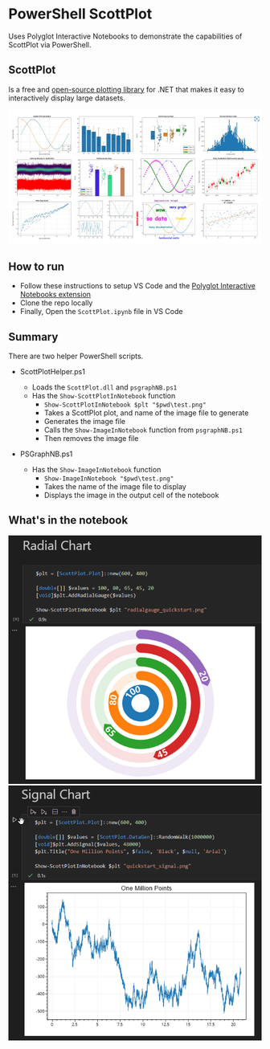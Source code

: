 # PowerShell ScottPlot

Uses Polyglot Interactive Notebooks to demonstrate the capabilities of ScottPlot via PowerShell.

## ScottPlot

Is a free and [open-source plotting library](https://scottplot.net/) for .NET that makes it easy to interactively display large datasets.

![Alt text](media/ScottPlot.png)


## How to run

- Follow these instructions to setup VS Code and the [Polyglot Interactive Notebooks extension](https://devblogs.microsoft.com/dotnet/polyglot-notebooks-december-2022-release/)
- Clone the repo locally
- Finally, Open the `ScottPlot.ipynb` file in VS Code

## Summary
There are two helper PowerShell scripts.

- ScottPlotHelper.ps1
    - Loads the `ScottPlot.dll` and `psgraphNB.ps1`
    - Has the `Show-ScottPlotInNotebook` function
        - `Show-ScottPlotInNotebook $plt "$pwd\test.png"`
        - Takes a ScottPlot plot, and name of the image file to generate
        - Generates the image file
        - Calls the `Show-ImageInNotebook` function from `psgraphNB.ps1`
        - Then removes the image file

- PSGraphNB.ps1
    - Has the `Show-ImageInNotebook` function
        - `Show-ImageInNotebook "$pwd\test.png"`
        - Takes the name of the image file to display
        - Displays the image in the output cell of the notebook

## What's in the notebook

![](media/RadialChart.png)
![](media/SignalChart.png)